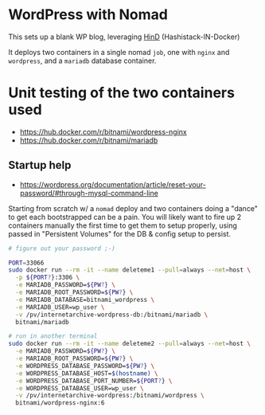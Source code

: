 # WordPress with Nomad

This sets up a blank WP blog, leveraging
[HinD](https://github.com/internetarchive/hind)
(Hashistack-IN-Docker)

It deploys two containers in a single nomad `job`, one with `nginx` and `wordpress`, and a `mariadb` database container.

# Unit testing of the two containers used
- https://hub.docker.com/r/bitnami/wordpress-nginx
- https://hub.docker.com/r/bitnami/mariadb

## Startup help
- https://wordpress.org/documentation/article/reset-your-password/#through-mysql-command-line

Starting from scratch w/ a `nomad` deploy and two containers doing a "dance" to get each bootstrapped can be a pain.
You will likely want to fire up 2 containers manually the first time to get them to setup properly,
using passed in "Persistent Volumes" for the DB & config setup to persist.
```sh
# figure out your password ;-)

PORT=33066
sudo docker run --rm -it --name deleteme1 --pull=always --net=host \
  -p ${PORT?}:3306 \
  -e MARIADB_PASSWORD=${PW?} \
  -e MARIADB_ROOT_PASSWORD=${PW?} \
  -e MARIADB_DATABASE=bitnami_wordpress \
  -e MARIADB_USER=wp_user \
  -v /pv/internetarchive-wordpress-db:/bitnami/mariadb \
  bitnami/mariadb

# run in another terminal
sudo docker run --rm -it --name deleteme2 --pull=always --net=host \
  -e MARIADB_PASSWORD=${PW?} \
  -e MARIADB_ROOT_PASSWORD=${PW?} \
  -e WORDPRESS_DATABASE_PASSWORD=${PW?} \
  -e WORDPRESS_DATABASE_HOST=$(hostname) \
  -e WORDPRESS_DATABASE_PORT_NUMBER=${PORT?} \
  -e WORDPRESS_DATABASE_USER=wp_user \
  -v /pv/internetarchive-wordpress:/bitnami/wordpress \
  bitnami/wordpress-nginx:6
```

